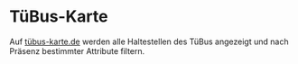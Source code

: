 # TüBus-Karte

Auf [tübus-karte.de](http://tübus-karte.de) werden alle Haltestellen des TüBus angezeigt und nach Präsenz bestimmter Attribute filtern.